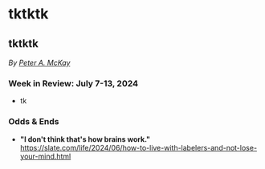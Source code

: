# tktktk
## tktktk

<!-- Art... -->

_By_ [_Peter A. McKay_](https://pmckay.com)

<!-- Lede item. Should run ~450 words. -->

### Week in Review: July 7-13, 2024

- tk

### Odds & Ends

- **"I don't think that's how brains work."** https://slate.com/life/2024/06/how-to-live-with-labelers-and-not-lose-your-mind.html

<!-- Pickup boilerplate from last week -->
